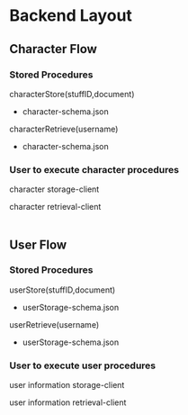 # Backend Layout

## Character Flow

### Stored Procedures

characterStore(stuffID,document)
* character-schema.json

characterRetrieve(username)
* character-schema.json

### User to execute character procedures
character storage-client

character retrieval-client
<br><br>
## User Flow

### Stored Procedures

userStore(stuffID,document)
* userStorage-schema.json

userRetrieve(username)
* userStorage-schema.json

### User to execute user procedures
user information storage-client

user information retrieval-client
